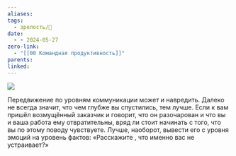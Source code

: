 ```yaml
---
aliases: 
tags:
  - зрелость/🌱
date:
  - - 2024-05-27
zero-link:
  - "[[00 Командная продуктивность]]"
parents: 
linked: 
---
```

![](Pasted%20image%2020240527190426.png)

Передвижение по уровням коммуникации может и навредить. Далеко не всегда значит, что чем глубже вы спустились, тем лучше. Если к вам пришёл возмущённый заказчик и говорит, что он разочарован и что вы и ваша работа ему отвратительны, вряд ли стоит начинать с того, что вы по этому поводу чувствуете. Лучше, наоборот, вывести его с уровня эмоций на уровень фактов: «Расскажите , что именно вас не устраивает?»